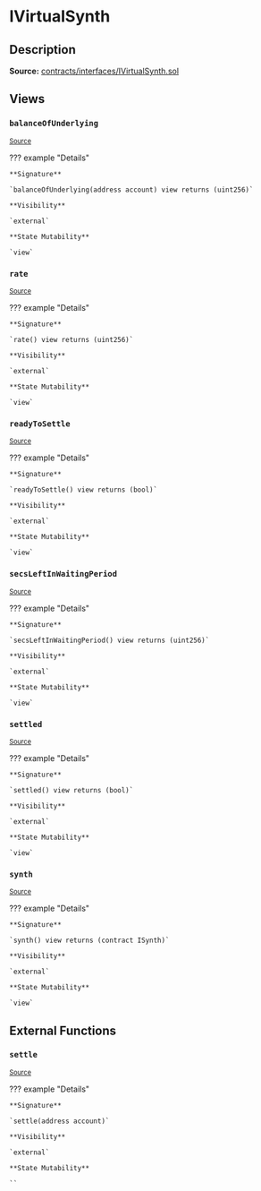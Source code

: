 # IVirtualSynth

## Description

**Source:** [contracts/interfaces/IVirtualSynth.sol](https://github.com/Synthetixio/synthetix/tree/v2.81.0/contracts/interfaces/IVirtualSynth.sol)

## Views

### `balanceOfUnderlying`

<sub>[Source](https://github.com/Synthetixio/synthetix/tree/v2.81.0/contracts/interfaces/IVirtualSynth.sol#L7)</sub>

??? example "Details"

    **Signature**

    `balanceOfUnderlying(address account) view returns (uint256)`

    **Visibility**

    `external`

    **State Mutability**

    `view`

### `rate`

<sub>[Source](https://github.com/Synthetixio/synthetix/tree/v2.81.0/contracts/interfaces/IVirtualSynth.sol#L9)</sub>

??? example "Details"

    **Signature**

    `rate() view returns (uint256)`

    **Visibility**

    `external`

    **State Mutability**

    `view`

### `readyToSettle`

<sub>[Source](https://github.com/Synthetixio/synthetix/tree/v2.81.0/contracts/interfaces/IVirtualSynth.sol#L11)</sub>

??? example "Details"

    **Signature**

    `readyToSettle() view returns (bool)`

    **Visibility**

    `external`

    **State Mutability**

    `view`

### `secsLeftInWaitingPeriod`

<sub>[Source](https://github.com/Synthetixio/synthetix/tree/v2.81.0/contracts/interfaces/IVirtualSynth.sol#L13)</sub>

??? example "Details"

    **Signature**

    `secsLeftInWaitingPeriod() view returns (uint256)`

    **Visibility**

    `external`

    **State Mutability**

    `view`

### `settled`

<sub>[Source](https://github.com/Synthetixio/synthetix/tree/v2.81.0/contracts/interfaces/IVirtualSynth.sol#L15)</sub>

??? example "Details"

    **Signature**

    `settled() view returns (bool)`

    **Visibility**

    `external`

    **State Mutability**

    `view`

### `synth`

<sub>[Source](https://github.com/Synthetixio/synthetix/tree/v2.81.0/contracts/interfaces/IVirtualSynth.sol#L17)</sub>

??? example "Details"

    **Signature**

    `synth() view returns (contract ISynth)`

    **Visibility**

    `external`

    **State Mutability**

    `view`

## External Functions

### `settle`

<sub>[Source](https://github.com/Synthetixio/synthetix/tree/v2.81.0/contracts/interfaces/IVirtualSynth.sol#L20)</sub>

??? example "Details"

    **Signature**

    `settle(address account)`

    **Visibility**

    `external`

    **State Mutability**

    ``
